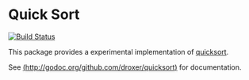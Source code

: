 # Quick Sort

[![Build Status](https://travis-ci.org/droxer/quicksort.svg?branch=master)](https://travis-ci.org/droxer/quicksort)

This package provides a experimental implementation of [quicksort](https://en.wikipedia.org/wiki/Quicksort).

See [(http://godoc.org/github.com/droxer/quicksort)](http://godoc.org/github.com/droxer/quicksort) for documentation.